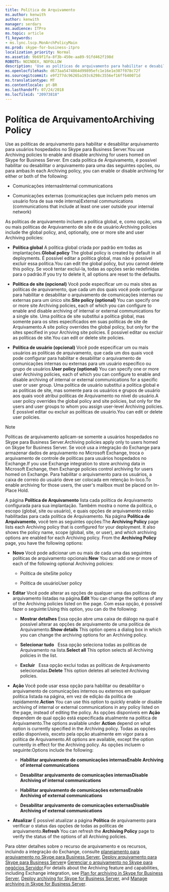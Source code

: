 ```yaml
---
title: Política de Arquivamento
ms.author: kenwith
author: kenwith
manager: serdars
ms.audience: ITPro
ms.topic: article
f1_keywords:
- ms.lync.lscp.MonArchPolicyMain
ms.prod: skype-for-business-itpro
localization_priority: Normal
ms.assetid: 9b69f1fa-8f3b-450e-aa89-91fd462f198d
ROBOTS: NOINDEX, NOFOLLOW
description: 'Use as políticas de arquivamento para habilitar e desabilitar arquivamento para usuários hospedados no Skype para Business Server. Em cada política de Arquivamento, é possível habilitar ou desabilitar o arquivamento para uma das seguintes opções, ou para ambas:'
ms.openlocfilehash: d673aa5474864d99895efc1e16e1e307f078c72f
ms.sourcegitcommit: e9f277dc96265a193c6298c3556ef16ff640071d
ms.translationtype: MT
ms.contentlocale: pt-BR
ms.lasthandoff: 07/24/2018
ms.locfileid: "20973818"
---
```

# <a name="archiving-policy"></a><span data-ttu-id="240fe-104">Política de Arquivamento</span><span class="sxs-lookup"><span data-stu-id="240fe-104">Archiving Policy</span></span>
 
<span data-ttu-id="240fe-105">Use as políticas de arquivamento para habilitar e desabilitar arquivamento para usuários hospedados no Skype para Business Server.</span><span class="sxs-lookup"><span data-stu-id="240fe-105">You use Archiving policies to enable and disable archiving for users homed on Skype for Business Server.</span></span> <span data-ttu-id="240fe-106">Em cada política de Arquivamento, é possível habilitar ou desabilitar o arquivamento para uma das seguintes opções, ou para ambas:</span><span class="sxs-lookup"><span data-stu-id="240fe-106">In each Archiving policy, you can enable or disable archiving for either or both of the following:</span></span>
  
- <span data-ttu-id="240fe-107">Comunicações internas</span><span class="sxs-lookup"><span data-stu-id="240fe-107">Internal communications</span></span>
    
- <span data-ttu-id="240fe-108">Comunicações externas (comunicações que incluem pelo menos um usuário fora de sua rede interna)</span><span class="sxs-lookup"><span data-stu-id="240fe-108">External communications (communications that include at least one user outside your internal network)</span></span>
    
<span data-ttu-id="240fe-109">As políticas de arquivamento incluem a política global, e, como opção, uma ou mais políticas de Arquivamento de site e de usuário:</span><span class="sxs-lookup"><span data-stu-id="240fe-109">Archiving policies include the global policy, and, optionally, one or more site and user Archiving policies:</span></span>
  
- <span data-ttu-id="240fe-110">**Política global** A política global criada por padrão em todas as implantações.</span><span class="sxs-lookup"><span data-stu-id="240fe-110">**Global policy** The global policy is created by default in all deployments.</span></span> <span data-ttu-id="240fe-111">É possível editar a política global, mas não é possível excluir essa política.</span><span class="sxs-lookup"><span data-stu-id="240fe-111">You can edit the global policy, but you cannot delete this policy.</span></span> <span data-ttu-id="240fe-112">Se você tentar excluí-la, todas as opções serão redefinidas para o padrão.</span><span class="sxs-lookup"><span data-stu-id="240fe-112">If you try to delete it, all options are reset to the defaults.</span></span>
    
- <span data-ttu-id="240fe-113">**Política de site (opcional)** Você pode especificar um ou mais sites as políticas de arquivamento, que cada um dos quais você pode configurar para habilitar e desabilitar o arquivamento de comunicações internas ou externas para um único site.</span><span class="sxs-lookup"><span data-stu-id="240fe-113">**Site policy (optional)** You can specify one or more site Archiving policies, each of which you can configure to enable and disable archiving of internal or external communications for a single site.</span></span> <span data-ttu-id="240fe-114">Uma política de site substitui a política global, mas somente para os sites especificados em suas políticas de site de Arquivamento.</span><span class="sxs-lookup"><span data-stu-id="240fe-114">A site policy overrides the global policy, but only for the sites specified in your Archiving site policies.</span></span> <span data-ttu-id="240fe-115">É possível editar ou excluir as políticas de site.</span><span class="sxs-lookup"><span data-stu-id="240fe-115">You can edit or delete site policies.</span></span>
    
- <span data-ttu-id="240fe-116">**Política de usuário (opcional)** Você pode especificar um ou mais usuários as políticas de arquivamento, que cada um dos quais você pode configurar para habilitar e desabilitar o arquivamento de comunicações internas ou externas para um usuário específico ou grupo de usuários.</span><span class="sxs-lookup"><span data-stu-id="240fe-116">**User policy (optional)** You can specify one or more user Archiving policies, each of which you can configure to enable and disable archiving of internal or external communications for a specific user or user group.</span></span> <span data-ttu-id="240fe-117">Uma política de usuário substitui a política global e as políticas de site, mas somente para os usuários e grupos de usuário aos quais você atribui políticas de Arquivamento no nível do usuário.</span><span class="sxs-lookup"><span data-stu-id="240fe-117">A user policy overrides the global policy and site policies, but only for the users and user groups to whom you assign user-level Archiving policies.</span></span> <span data-ttu-id="240fe-118">É possível editar ou excluir as políticas de usuário.</span><span class="sxs-lookup"><span data-stu-id="240fe-118">You can edit or delete user policies.</span></span>
    
> [!NOTE]
> <span data-ttu-id="240fe-119">Políticas de arquivamento aplicam-se somente a usuários hospedados no Skype para Business Server.</span><span class="sxs-lookup"><span data-stu-id="240fe-119">Archiving policies apply only to users homed on Skype for Business Server.</span></span> <span data-ttu-id="240fe-120">Se você usa a integração do Exchange para armazenar dados de arquivamento no Microsoft Exchange, troca o arquivamento de controle de políticas para usuários hospedados no Exchange.</span><span class="sxs-lookup"><span data-stu-id="240fe-120">If you use Exchange integration to store archiving data in Microsoft Exchange, then Exchange policies control archiving for users homed on Exchange.</span></span> <span data-ttu-id="240fe-121">Para habilitar o arquivamento para os usuários, a caixa de correio do usuário deve ser colocada em retenção In-loco.</span><span class="sxs-lookup"><span data-stu-id="240fe-121">To enable archiving for those users, the user's mailbox must be placed on In-Place Hold.</span></span> 
  
<span data-ttu-id="240fe-p107">A página  **Política de Arquivamento** lista cada política de Arquivamento configurada para sua implantação. Também mostra o nome da política, o escopo (global, site ou usuário), e quais opções de arquivamento estão habilitadas para cada política de Arquivamento. Na página  **Política de Arquivamento**, você tem as seguintes opções:</span><span class="sxs-lookup"><span data-stu-id="240fe-p107">The **Archiving Policy** page lists each Archiving policy that is configured for your deployment. It also shows the policy name, scope (global, site, or user), and which archiving options are enabled for each Archiving policy. From the **Archiving Policy** page, you have the following options:</span></span>
- <span data-ttu-id="240fe-125">**Novo** Você pode adicionar um ou mais de cada uma das seguintes políticas de arquivamento opcionais:</span><span class="sxs-lookup"><span data-stu-id="240fe-125">**New** You can add one or more of each of the following optional Archiving policies:</span></span>
    
  - <span data-ttu-id="240fe-126">Política de site</span><span class="sxs-lookup"><span data-stu-id="240fe-126">Site policy</span></span>
    
  - <span data-ttu-id="240fe-127">Política de usuário</span><span class="sxs-lookup"><span data-stu-id="240fe-127">User policy</span></span>
    
- <span data-ttu-id="240fe-128">**Editar** Você pode alterar as opções de qualquer uma das políticas de arquivamento listadas na página.</span><span class="sxs-lookup"><span data-stu-id="240fe-128">**Edit** You can change the options of any of the Archiving policies listed on the page.</span></span> <span data-ttu-id="240fe-129">Com essa opção, é possível fazer o seguinte:</span><span class="sxs-lookup"><span data-stu-id="240fe-129">Using this option, you can do the following:</span></span>
    
  - <span data-ttu-id="240fe-130">**Mostrar detalhes** Essa opção abre uma caixa de diálogo na qual é possível alterar as opções de arquivamento de uma política de Arquivamento.</span><span class="sxs-lookup"><span data-stu-id="240fe-130">**Show details** This option opens a dialog box in which you can change the archiving options for an Archiving policy.</span></span>
    
  - <span data-ttu-id="240fe-131">**Selecionar tudo**   Essa opção seleciona todas as políticas de Arquivamento na lista.</span><span class="sxs-lookup"><span data-stu-id="240fe-131">**Select all** This option selects all Archiving policies in the list.</span></span>
    
  - <span data-ttu-id="240fe-132">**Excluir**   Essa opção exclui todas as políticas de Arquivamento selecionadas.</span><span class="sxs-lookup"><span data-stu-id="240fe-132">**Delete** This option deletes all selected Archiving policies.</span></span>
    
- <span data-ttu-id="240fe-133">**Ação** Você pode usar essa opção para habilitar ou desabilitar o arquivamento de comunicações internos ou externos em qualquer política listada na página, em vez de edição da política de rapidamente.</span><span class="sxs-lookup"><span data-stu-id="240fe-133">**Action** You can use this option to quickly enable or disable archiving of internal or external communications in any policy listed on the page, instead of editing the policy.</span></span> <span data-ttu-id="240fe-134">As opções disponíveis em **Ação** dependem de qual opção está especificada atualmente na política de Arquivamento.</span><span class="sxs-lookup"><span data-stu-id="240fe-134">The options available under **Action** depend on what option is currently specified in the Archiving policy.</span></span> <span data-ttu-id="240fe-135">Todas as opções estão disponíveis, exceto pela opção atualmente em vigor para a política de Arquivamento.</span><span class="sxs-lookup"><span data-stu-id="240fe-135">All options are available, except the option currently in effect for the Archiving policy.</span></span> <span data-ttu-id="240fe-136">As opções incluem o seguinte:</span><span class="sxs-lookup"><span data-stu-id="240fe-136">Options include the following:</span></span>
    
  - <span data-ttu-id="240fe-137">**Habilitar arquivamento de comunicações internas**</span><span class="sxs-lookup"><span data-stu-id="240fe-137">**Enable Archiving of internal communications**</span></span>
    
  - <span data-ttu-id="240fe-138">**Desabilitar arquivamento de comunicações internas**</span><span class="sxs-lookup"><span data-stu-id="240fe-138">**Disable Archiving of internal communications**</span></span>
    
  - <span data-ttu-id="240fe-139">**Habilitar arquivamento de comunicações externas**</span><span class="sxs-lookup"><span data-stu-id="240fe-139">**Enable Archiving of external communications**</span></span>
    
  - <span data-ttu-id="240fe-140">**Desabilitar arquivamento de comunicações externas**</span><span class="sxs-lookup"><span data-stu-id="240fe-140">**Disable Archiving of external communications**</span></span>
    
- <span data-ttu-id="240fe-141">**Atualizar** É possível atualizar a página **Política** de arquivamento para verificar o status das opções de todas as políticas de arquivamento.</span><span class="sxs-lookup"><span data-stu-id="240fe-141">**Refresh** You can refresh the **Archiving Policy** page to verify the status of the options of all Archiving policies.</span></span>
    
<span data-ttu-id="240fe-142">Para obter detalhes sobre o recurso de arquivamento e os recursos, incluindo a integração do Exchange, consulte [planejamento para arquivamento no Skype para Business Server](../../../plan-your-deployment/archiving/archiving.md), [Deploy arquivamento para Skype para Business Server](../../../deploy/deploy-archiving/deploy-archiving.md)e [Gerenciar o arquivamento no Skype para negócios Servidor](../../../manage/archiving/archiving.md).</span><span class="sxs-lookup"><span data-stu-id="240fe-142">For details about the Archiving feature and capabilities, including Exchange integration, see [Plan for archiving in Skype for Business Server](../../../plan-your-deployment/archiving/archiving.md), [Deploy archiving for Skype for Business Server](../../../deploy/deploy-archiving/deploy-archiving.md), and [Manage archiving in Skype for Business Server](../../../manage/archiving/archiving.md).</span></span>

